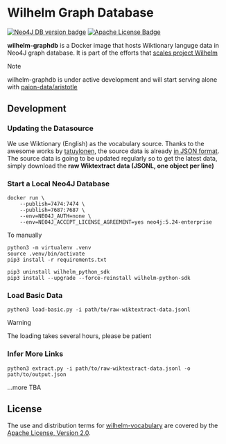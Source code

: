 Wilhelm Graph Database
======================

[![Neo4J DB version badge]][Neo4J Docker version]
[![Apache License Badge]][Apache License, Version 2.0]

__wilhelm-graphdb__ is a Docker image that hosts Wiktionary languge data in Neo4J graph database. It is part of the
efforts that
[scales project Wilhelm](https://github.com/QubitPi/wilhelm?tab=readme-ov-file#why-do-i-decide-to-scale-project-wilhelm)

> [!NOTE]
>
> wilhelm-graphdb is under active development and will start serving alone with
> [paion-data/aristotle](https://aristotle-ws.com/)

Development
-----------

### Updating the Datasource

We use Wiktionary (English) as the vocabulary source. Thanks to the awesome works by
[tatuylonen](https://github.com/tatuylonen/wiktextract), the source data is already
[in JSON format](https://kaikki.org/dictionary/rawdata.html). The source data is going to be updated regularly so to get
the latest data, simply download the __raw Wiktextract data (JSONL, one object per line)__

### Start a Local Neo4J Database

```console
docker run \
    --publish=7474:7474 \
    --publish=7687:7687 \
    --env=NEO4J_AUTH=none \
    --env=NEO4J_ACCEPT_LICENSE_AGREEMENT=yes neo4j:5.24-enterprise
```

To manually

```console
python3 -m virtualenv .venv
source .venv/bin/activate
pip3 install -r requirements.txt
```

```console
pip3 uninstall wilhelm_python_sdk
pip3 install --upgrade --force-reinstall wilhelm-python-sdk
```

### Load Basic Data

```console
python3 load-basic.py -i path/to/raw-wiktextract-data.jsonl
```

> [!WARNING]
>
> The loading takes several hours, please be patient

### Infer More Links

```console
python3 extract.py -i path/to/raw-wiktextract-data.jsonl -o path/to/output.json
```

...more TBA

License
-------

The use and distribution terms for [wilhelm-vocabulary]() are covered by the [Apache License, Version 2.0].

[Apache License Badge]: https://img.shields.io/badge/Apache%202.0-F25910.svg?style=for-the-badge&logo=Apache&logoColor=white
[Apache License, Version 2.0]: https://www.apache.org/licenses/LICENSE-2.0

[Neo4J DB version badge]: https://img.shields.io/badge/Neo4J-5.24--enterprise-4581C3.svg?style=for-the-badge&logo=neo4j&logoColor=white
[Neo4J Docker version]: https://hub.docker.com/_/neo4j/tags?name=5.24-enterprise
